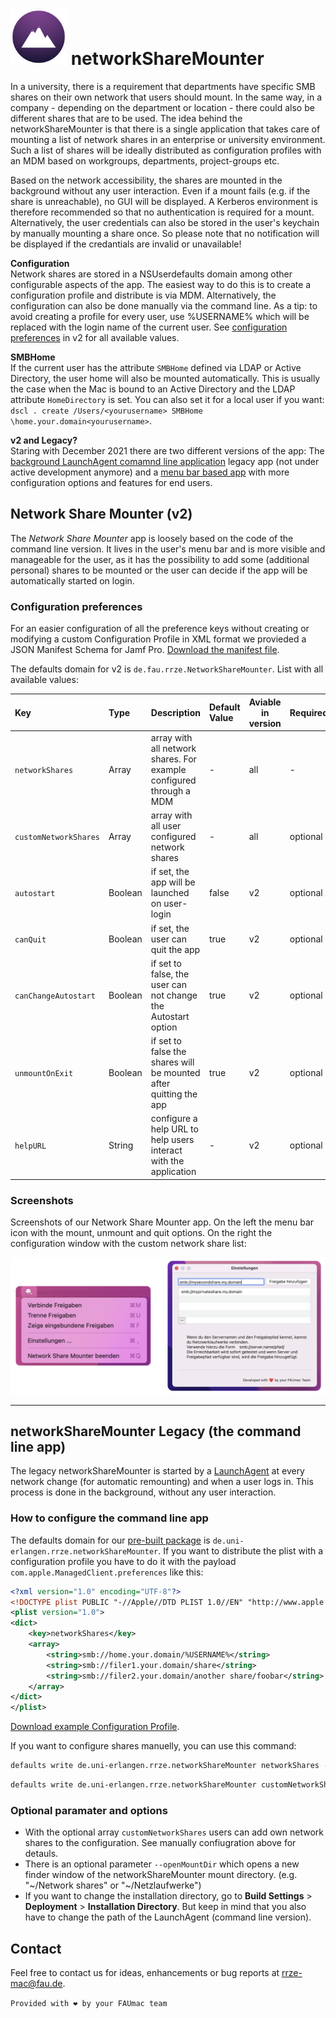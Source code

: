 # <img src="networkShareMounter.png" alt="drawing" width="90px"/> networkShareMounter

In a university, there is a requirement that departments have specific SMB shares on their own network that users should mount. In the same way, in a company - depending on the department or location - there could also be different shares that are to be used. The idea behind the networkShareMounter is that there is a single application that takes care of mounting a list of network shares in an enterprise or university environment. Such a list of shares will be ideally distributed as configuration profiles with an MDM based on workgroups, departments, project-groups etc.

Based on the network accessibility, the shares are mounted in the background without any user interaction. Even if a mount fails (e.g. if the share is unreachable), no GUI will be displayed. A Kerberos environment is therefore recommended so that no authentication is required for a mount. Alternatively, the user credentials can also be stored in the user's keychain by manually mounting a share once. So please note that no notification will be displayed if the credantials are invalid or unavailable!  

**Configuration**  
Network shares are stored in a NSUserdefaults domain among other configurable aspects of the app. The easiest way to do this is to create a configuration profile and distribute is via MDM. Alternatively, the configuration can also be done manually via the command line. As a tip: to avoid creating a profile for every user, use %USERNAME% which will be replaced with the login name of the current user. See [configuration preferences](#configuration-preferences) in v2 for all available values. 

**SMBHome**  
If the current user has the attribute `SMBHome` defined via LDAP or Active Directory, the user home will also be mounted automatically. This is usually the case when the Mac is bound to an Active Directory and the LDAP attribute `HomeDirectory` is set. You can also set it for a local user if you want: `dscl . create /Users/<yourusername> SMBHome \home.your.domain<yourusername>`.

**v2 and Legacy?**  
Staring with December 2021 there are two different versions of the app: The [background LaunchAgent comamnd line application](#networksharemounter-legacy-the-command-line-app) legacy app (not under active development anymore) and a [menu bar based app](#network-share-mounter-v2) with more configuration options and features for end users. 

## Network Share Mounter (v2)
The *Network Share Mounter* app is loosely based on the code of the command line version. It lives in the user's menu bar and is more visible and manageable for the user, as it has the possibility to add some (additional personal) shares to be mounted or the user can decide if the app will be automatically started on login. 

### Configuration preferences
For an easier configuration of all the preference keys without creating or modifying a custom Configuration Profile in XML format we provieded a JSON Manifest Schema for Jamf Pro. [Download the manifest file](https://gitlab.rrze.fau.de/faumac/networkShareMounter/-/blob/master/jamf-manifests/Network%20Share%20Mounter.json). 

 The defaults domain for v2 is `de.fau.rrze.NetworkShareMounter`. List with all available values: 

| Key                 | Type  | Description            | Default Value | Aviable in version | Required? | Example |
| :------------------ | :---- | :---------------------|:-------------------------------------- | --------------------------------- | ------- | ---- |
| `networkShares`     | Array | array with all network shares. For example configured through a MDM | - | all | - |`smb://filer.your.domain/share`<br />`smb://homefiler.your.domain/%USERNAME%`|
| `customNetworkShares` | Array | array with all user configured network shares                | - | all | optional |`smb://myhomefiler.my.domain/share`|
| `autostart` | Boolean | if set, the app will be launched on user-login | false | v2 | optional ||
| `canQuit` | Boolean | if set, the user can quit the app | true | v2 | optional ||
| `canChangeAutostart` | Boolean | if set to false, the user can not change the Autostart option | true | v2 | optional ||
| `unmountOnExit` | Boolean | if set to false the shares will be mounted after quitting the app | true | v2 | optional ||
| `helpURL` | String | configure a help URL to help users interact with the application | - | v2 | optional |https://www.anleitungen.rrze.fau.de/betriebssysteme/apple-macos-und-ios/macos/#networksharemounter|  

### Screenshots
Screenshots of our Network Share Mounter app. On the left the menu bar icon with the mount, unmount and quit options. On the right the configuration window with the custom network share list:

<img src="networkShareMounterv2Screenshot.png" />  

----  

## networkShareMounter Legacy (the command line app)

The legacy networkShareMounter is started by a [LaunchAgent](https://gitlab.rrze.fau.de/faumac/networkShareMounter/-/blob/master/networkShareMounter/de.uni-erlangen.rrze.networkShareMounter.plist) at every network change (for automatic remounting) and when a user logs in. This process is done in the background, without any user interaction. 

### How to configure the command line app

The defaults domain for our [pre-built package](https://gitlab.rrze.fau.de/faumac/networkShareMounter/-/releases) is `de.uni-erlangen.rrze.networkShareMounter`. If you want to distribute the plist with a configuration profile you have to do it with the payload `com.apple.ManagedClient.preferences` like this:

```xml
<?xml version="1.0" encoding="UTF-8"?>
<!DOCTYPE plist PUBLIC "-//Apple//DTD PLIST 1.0//EN" "http://www.apple.com/DTDs/PropertyList-1.0.dtd">
<plist version="1.0">
<dict>
	<key>networkShares</key>
	<array>
		<string>smb://home.your.domain/%USERNAME%</string>
		<string>smb://filer1.your.domain/share</string>
		<string>smb://filer2.your.domain/another share/foobar</string>
	</array>
</dict>
</plist>
```

[Download example Configuration Profile](https://gitlab.rrze.fau.de/faumac/networkShareMounter/-/blob/master/jamf-manifests/networkShareMounter%20Legacy.mobileconfig).

If you want to configure shares manuelly, you can use this command:

```bash
defaults write de.uni-erlangen.rrze.networkShareMounter networkShares -array "smb://filer.your.domain/share" "smb://filer2.your.domain/home/Another Share/foobar" "smb://home.your.domain/%USERNAME%"
```

```bash
defaults write de.uni-erlangen.rrze.networkShareMounter customNetworkShares -array "smb://private.filer.home/share"
```

### Optional paramater and options

* With the optional array  `customNetworkShares`  users can add own network shares to the configuration. See manually confiugration above for detauls.
* There is an optional parameter `--openMountDir` which opens a new finder window of the networkShareMounter mount directory. (e.g. "\~/Network shares" or "\~/Netzlaufwerke")
* If you want to change the installation directory, go to **Build Settings** > **Deployment** > **Installation Directory**. But keep in mind that you also have to change the path of the LaunchAgent (command line version). 

## Contact
Feel free to contact us for ideas, enhancements or bug reports at [rrze-mac@fau.de](rrze-mac@fau.de).


`Provided with ❤️ by your FAUmac team`

